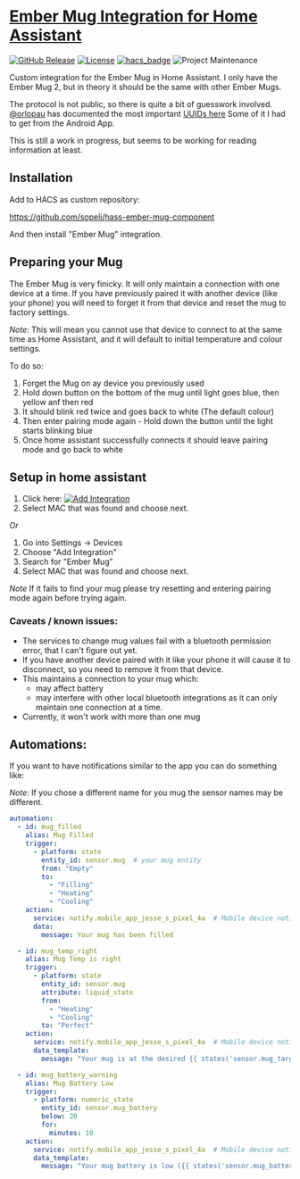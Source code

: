 # [Ember Mug Integration for Home Assistant](https://github.com/sopelj/hass-ember-mug-component)

[![GitHub Release](https://img.shields.io/github/release/sopelj/hass-ember-mug-component.svg?style=for-the-badge)](https://github.com/sopelj/hass-ember-mug-component/releases)
[![License](https://img.shields.io/github/license/sopelj/hass-ember-mug-component.svg?style=for-the-badge)](LICENSE.md)
[![hacs_badge](https://img.shields.io/badge/HACS-Custom-41BDF5.svg?style=for-the-badge)](https://github.com/custom-components/hacs)
![Project Maintenance](https://img.shields.io/maintenance/yes/2022.svg?style=for-the-badge)

Custom integration for the Ember Mug in Home Assistant.
I only have the Ember Mug 2, but in theory it should be the same with other Ember Mugs.

The protocol is not public, so there is quite a bit of guesswork involved.
[@orlopau](https://github.com/orlopau) has documented the most important [UUIDs here](https://github.com/orlopau/ember-mug)
Some of it I had to get from the Android App.

This is still a work in progress, but seems to be working for reading information at least.

## Installation

Add to HACS as custom repository:

<https://github.com/sopelj/hass-ember-mug-component>

And then install "Ember Mug" integration.

## Preparing your Mug

The Ember Mug is very finicky. It will only maintain a connection with one device at a time. 
If you have previously paired it with another device (like your phone) you will need to forget it from that device and reset the mug to factory settings.

*Note*: This will mean you cannot use that device to connect to at the same time as Home Assistant, and it will default to initial temperature and colour settings.

To do so:
 1. Forget the Mug on ay device you previously used
 2. Hold down button on the bottom of the mug until light goes blue, then yellow anf then red 
 3. It should blink red twice and goes back to white (The default colour) 
 4. Then enter pairing mode again - Hold down the button until the light starts blinking blue
 5. Once home assistant successfully connects it should leave pairing mode and go back to white

## Setup in home assistant

1. Click here: [![Add Integration](https://my.home-assistant.io/badges/config_flow_start.svg)](https://my.home-assistant.io/redirect/config_flow_start/?domain=ember_mug)
2. Select MAC that was found and choose next.

*Or*

1. Go into Settings -> Devices 
2. Choose "Add Integration" 
3. Search for "Ember Mug"
4. Select MAC that was found and choose next.

*Note* If it fails to find your mug please try resetting and entering pairing mode again before trying again.

### Caveats / known issues:

- The services to change mug values fail with a bluetooth permission error, that I can't figure out yet. 
- If you have another device paired with it like your phone it will cause it to disconnect, so you need to remove it from that device.
- This maintains a connection to your mug which:
    - may affect battery
    - may interfere with other local bluetooth integrations as it can only maintain one connection at a time.
- Currently, it won't work with more than one mug

## Automations:

If you want to have notifications similar to the app you can do something like:

*Note*: If you chose a different name for you mug the sensor names may be different.

```yaml
automation:
  - id: mug_filled
    alias: Mug Filled
    trigger:
      - platform: state
        entity_id: sensor.mug  # your mug entity
        from: "Empty"
        to:
          - "Filling"
          - "Heating"
          - "Cooling"
    action:
      service: notify.mobile_app_jesse_s_pixel_4a  # Mobile device notify or other action
      data:
        message: Your mug has been filled

  - id: mug_temp_right
    alias: Mug Temp is right
    trigger:
      - platform: state
        entity_id: sensor.mug
        attribute: liquid_state
        from:
          - "Heating"
          - "Cooling"
        to: "Perfect"
    action:
      service: notify.mobile_app_jesse_s_pixel_4a  # Mobile device notify or other action
      data_template:
        message: "Your mug is at the desired {{ states('sensor.mug_target_temp') }}."

  - id: mug_battery_warning
    alias: Mug Battery Low
    trigger:
      - platform: numeric_state
        entity_id: sensor.mug_battery
        below: 20
        for:
          minutes: 10
    action:
      service: notify.mobile_app_jesse_s_pixel_4a  # Mobile device notify or other action
      data_template:
        message: "Your mug battery is low ({{ states('sensor.mug_battery') }}%)."

```
